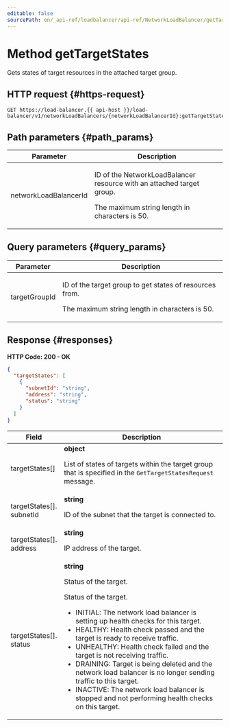 ```yaml
---
editable: false
sourcePath: en/_api-ref/loadbalancer/api-ref/NetworkLoadBalancer/getTargetStates.md
---
```


# Method getTargetStates
Gets states of target resources in the attached target group.
 

 
## HTTP request {#https-request}
```
GET https://load-balancer.{{ api-host }}/load-balancer/v1/networkLoadBalancers/{networkLoadBalancerId}:getTargetStates
```
 
## Path parameters {#path_params}
 
Parameter | Description
--- | ---
networkLoadBalancerId | <p>ID of the NetworkLoadBalancer resource with an attached target group.</p> <p>The maximum string length in characters is 50.</p> 
 
## Query parameters {#query_params}
 
Parameter | Description
--- | ---
targetGroupId | <p>ID of the target group to get states of resources from.</p> <p>The maximum string length in characters is 50.</p> 
 
## Response {#responses}
**HTTP Code: 200 - OK**

```json 
{
  "targetStates": [
    {
      "subnetId": "string",
      "address": "string",
      "status": "string"
    }
  ]
}
```

 
Field | Description
--- | ---
targetStates[] | **object**<br><p>List of states of targets within the target group that is specified in the ``GetTargetStatesRequest`` message.</p> 
targetStates[].<br>subnetId | **string**<br><p>ID of the subnet that the target is connected to.</p> 
targetStates[].<br>address | **string**<br><p>IP address of the target.</p> 
targetStates[].<br>status | **string**<br><p>Status of the target.</p> <p>Status of the target.</p> <ul> <li>INITIAL: The network load balancer is setting up health checks for this target.</li> <li>HEALTHY: Health check passed and the target is ready to receive traffic.</li> <li>UNHEALTHY: Health check failed and the target is not receiving traffic.</li> <li>DRAINING: Target is being deleted and the network load balancer is no longer sending traffic to this target.</li> <li>INACTIVE: The network load balancer is stopped and not performing health checks on this target.</li> </ul> 